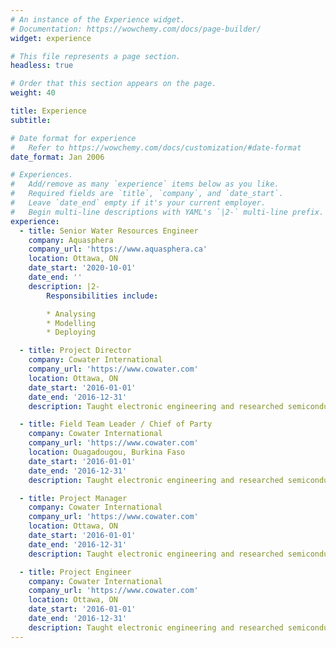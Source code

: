 ```yaml
---
# An instance of the Experience widget.
# Documentation: https://wowchemy.com/docs/page-builder/
widget: experience

# This file represents a page section.
headless: true

# Order that this section appears on the page.
weight: 40

title: Experience
subtitle:

# Date format for experience
#   Refer to https://wowchemy.com/docs/customization/#date-format
date_format: Jan 2006

# Experiences.
#   Add/remove as many `experience` items below as you like.
#   Required fields are `title`, `company`, and `date_start`.
#   Leave `date_end` empty if it's your current employer.
#   Begin multi-line descriptions with YAML's `|2-` multi-line prefix.
experience:
  - title: Senior Water Resources Engineer
    company: Aquasphera
    company_url: 'https://www.aquasphera.ca'
    location: Ottawa, ON
    date_start: '2020-10-01'
    date_end: ''
    description: |2-
        Responsibilities include:

        * Analysing
        * Modelling
        * Deploying

  - title: Project Director
    company: Cowater International
    company_url: 'https://www.cowater.com'
    location: Ottawa, ON
    date_start: '2016-01-01'
    date_end: '2016-12-31'
    description: Taught electronic engineering and researched semiconductor physics.

  - title: Field Team Leader / Chief of Party
    company: Cowater International
    company_url: 'https://www.cowater.com'
    location: Ouagadougou, Burkina Faso
    date_start: '2016-01-01'
    date_end: '2016-12-31'
    description: Taught electronic engineering and researched semiconductor physics.    

  - title: Project Manager
    company: Cowater International
    company_url: 'https://www.cowater.com'
    location: Ottawa, ON
    date_start: '2016-01-01'
    date_end: '2016-12-31'
    description: Taught electronic engineering and researched semiconductor physics.

  - title: Project Engineer
    company: Cowater International
    company_url: 'https://www.cowater.com'
    location: Ottawa, ON
    date_start: '2016-01-01'
    date_end: '2016-12-31'
    description: Taught electronic engineering and researched semiconductor physics.
---
```

